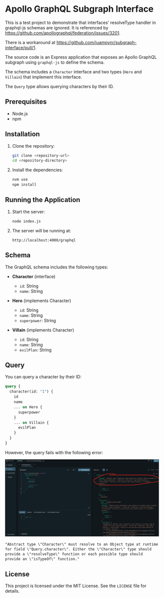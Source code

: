 # Apollo GraphQL Subgraph Interface

This is a test project to demonstrate that interfaces' resolveType handler in
graphql-js schemas are ignored. It is referenced by
https://github.com/apollographql/federation/issues/3201.

There is a workaround at https://github.com/juampynr/subgraph-interface/pull/1.

The source code is an Express application that exposes an Apollo GraphQL
subgraph using `graphql-js` to define the schema.

The schema includes a `Character` interface and two types (`Hero` and `Villain`)
that implement this interface.

The `Query` type allows querying characters by their ID.

## Prerequisites

- Node.js
- npm

## Installation

1. Clone the repository:
   ```sh
   git clone <repository-url>
   cd <repository-directory>
   ```

2. Install the dependencies:
   ```sh
   nvm use
   npm install
   ```

## Running the Application

1. Start the server:
   ```sh
   node index.js
   ```

2. The server will be running at:
   ```
   http://localhost:4000/graphql
   ```

## Schema

The GraphQL schema includes the following types:

- **Character** (interface)
    - `id`: String
    - `name`: String

- **Hero** (implements Character)
    - `id`: String
    - `name`: String
    - `superpower`: String

- **Villain** (implements Character)
    - `id`: String
    - `name`: String
    - `evilPlan`: String

## Query

You can query a character by their ID:

```graphql
query {
  character(id: "1") {
    id
    name
    ... on Hero {
      superpower
    }
    ... on Villain {
      evilPlan
    }
  }
}
```

However, the query fails with the following error:

![error.png](docs/error.png)

```
"Abstract type \"Character\" must resolve to an Object type at runtime for field \"Query.character\". Either the \"Character\" type should provide a \"resolveType\" function or each possible type should provide an \"isTypeOf\" function."
```

## License

This project is licensed under the MIT License. See the `LICENSE` file for details.
